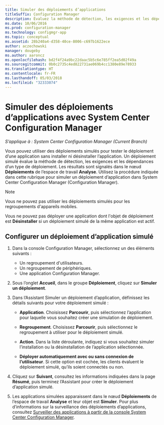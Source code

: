 ```yaml
---
title: Simuler des déploiements d’applications
titleSuffix: Configuration Manager
description: Évaluez la méthode de détection, les exigences et les dépendances d’un type de déploiement sans installer l’application.
ms.date: 10/06/2016
ms.prod: configuration-manager
ms.technology: configmgr-app
ms.topic: conceptual
ms.assetid: 28b240a4-d358-40ce-8006-c697b1622ece
author: aczechowski
manager: dougeby
ms.author: aaroncz
ms.openlocfilehash: bd2f4f24a9bc22daac5b5c6e785ff2ea5d02f49a
ms.sourcegitcommit: 0b0c2735c4ed822731ae069b4cc1380e89e78933
ms.translationtype: HT
ms.contentlocale: fr-FR
ms.lasthandoff: 05/03/2018
ms.locfileid: "32333074"
---
```

# <a name="simulate-application-deployments-with-system-center-configuration-manager"></a>Simuler des déploiements d’applications avec System Center Configuration Manager

*S’applique à : System Center Configuration Manager (Current Branch)*

Vous pouvez utiliser des déploiements simulés pour tester le déploiement d’une application sans installer ni désinstaller l’application. Un déploiement simulé évalue la méthode de détection, les exigences et les dépendances d’un type de déploiement. Les résultats sont signalés dans le nœud **Déploiements** de l’espace de travail **Analyse**. Utilisez la procédure indiquée dans cette rubrique pour simuler un déploiement d’application dans System Center Configuration Manager (Configuration Manager).  

> [!NOTE]  
> Vous ne pouvez pas utiliser les déploiements simulés pour les regroupements d'appareils mobiles.  
>   
> Vous ne pouvez pas déployer une application dont l'objet de déploiement est **Désinstaller** si un déploiement simulé de la même application est actif.  

## <a name="configure-a-simulated-application-deployment"></a>Configurer un déploiement d’application simulé

1.  Dans la console Configuration Manager, sélectionnez un des éléments suivants :  
    -   Un regroupement d'utilisateurs.  
    -   Un regroupement de périphériques.  
    -   Une application Configuration Manager.  

2.  Sous l’onglet **Accueil**, dans le groupe **Déploiement**, cliquez sur **Simuler un déploiement**.  

3.  Dans l’Assistant Simuler un déploiement d’application, définissez les détails suivants pour votre déploiement simulé :  

    -   **Application**. Choisissez **Parcourir**, puis sélectionnez l’application pour laquelle vous souhaitez créer une simulation de déploiement.  

    -   **Regroupement**. Choisissez **Parcourir**, puis sélectionnez le regroupement à utiliser pour le déploiement simulé.  

    -   **Action**. Dans la liste déroulante, indiquez si vous souhaitez simuler l’installation ou la désinstallation de l’application sélectionnée.  

    -   **Déployer automatiquement avec ou sans connexion de l’utilisateur**. Si cette option est cochée, les clients évaluent le déploiement simulé, qu’ils soient connectés ou non.  

4.  Cliquez sur **Suivant**, consultez les informations indiquées dans la page **Résumé**, puis terminez l’Assistant pour créer le déploiement d’application simulé.  

5.  Les applications simulées apparaissent dans le nœud **Déploiements** de l’espace de travail **Analyse** et leur objet est **Simuler**. Pour plus d’informations sur la surveillance des déploiements d’applications, consultez [Surveiller des applications à partir de la console System Center Configuration Manager](../../apps/deploy-use/monitor-applications-from-the-console.md).  
